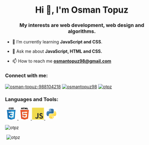 <h1 align="center">Hi 👋, I'm Osman Topuz</h1>
<h3 align="center">My interests are web development, web design and algorithms.</h3>

- 🌱 I’m currently learning **JavaScript and CSS**.

- 💬 Ask me about **JavaScript, HTML and CSS.**

- 📫 How to reach me **osmantopuz98@gmail.com**

<h3 align="left">Connect with me:</h3>
<p align="left">
<a href="https://linkedin.com/in/osman-topuz-988104218" target="blank"><img align="center" src="https://raw.githubusercontent.com/rahuldkjain/github-profile-readme-generator/master/src/images/icons/Social/linked-in-alt.svg" alt="osman-topuz-988104218" height="30" width="40" /></a>
<a href="https://www.hackerrank.com/osmantopuz98" target="blank"><img align="center" src="https://raw.githubusercontent.com/rahuldkjain/github-profile-readme-generator/master/src/images/icons/Social/hackerrank.svg" alt="osmantopuz98" height="30" width="40" /></a>
<a href="https://www.leetcode.com/otpz" target="blank"><img align="center" src="https://raw.githubusercontent.com/rahuldkjain/github-profile-readme-generator/master/src/images/icons/Social/leet-code.svg" alt="otpz" height="30" width="40" /></a>
</p>

<h3 align="left">Languages and Tools:</h3>
<p align="left"> <a href="https://www.w3schools.com/css/" target="_blank" rel="noreferrer"> <img src="https://raw.githubusercontent.com/devicons/devicon/master/icons/css3/css3-original-wordmark.svg" alt="css3" width="40" height="40"/> </a> <a href="https://www.w3.org/html/" target="_blank" rel="noreferrer"> <img src="https://raw.githubusercontent.com/devicons/devicon/master/icons/html5/html5-original-wordmark.svg" alt="html5" width="40" height="40"/> </a> <a href="https://developer.mozilla.org/en-US/docs/Web/JavaScript" target="_blank" rel="noreferrer"> <img src="https://raw.githubusercontent.com/devicons/devicon/master/icons/javascript/javascript-original.svg" alt="javascript" width="40" height="40"/> </a> <a href="https://www.python.org" target="_blank" rel="noreferrer"> <img src="https://raw.githubusercontent.com/devicons/devicon/master/icons/python/python-original.svg" alt="python" width="40" height="40"/> </a> </p>

<p><img align="left" src="https://github-readme-stats.vercel.app/api/top-langs?username=otpz&show_icons=true&locale=en&layout=compact" alt="otpz" /></p>
<br>
<p>&nbsp;<img align="center" src="https://github-readme-stats.vercel.app/api?username=otpz&show_icons=true&locale=en" alt="otpz" /></p>
